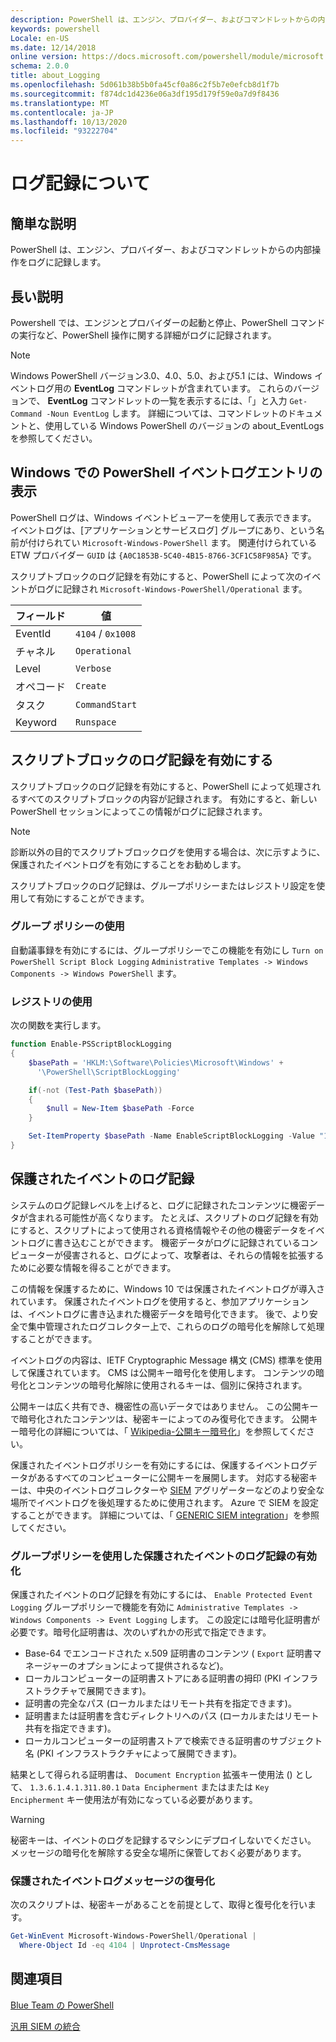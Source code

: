 ```yaml
---
description: PowerShell は、エンジン、プロバイダー、およびコマンドレットからの内部操作をログに記録します。
keywords: powershell
Locale: en-US
ms.date: 12/14/2018
online version: https://docs.microsoft.com/powershell/module/microsoft.powershell.core/about/about_logging?view=powershell-5.1&WT.mc_id=ps-gethelp
schema: 2.0.0
title: about_Logging
ms.openlocfilehash: 5d061b38b5b0fa45cf0a86c2f5b7e0efcb8d1f7b
ms.sourcegitcommit: f874dc1d4236e06a3df195d179f59e0a7d9f8436
ms.translationtype: MT
ms.contentlocale: ja-JP
ms.lasthandoff: 10/13/2020
ms.locfileid: "93222704"
---
```

# <a name="about-logging"></a>ログ記録について

## <a name="short-description"></a>簡単な説明

PowerShell は、エンジン、プロバイダー、およびコマンドレットからの内部操作をログに記録します。

## <a name="long-description"></a>長い説明

Powershell では、エンジンとプロバイダーの起動と停止、PowerShell コマンドの実行など、PowerShell 操作に関する詳細がログに記録されます。

> [!NOTE]
> Windows PowerShell バージョン3.0、4.0、5.0、および5.1 には、Windows イベントログ用の **EventLog** コマンドレットが含まれています。 これらのバージョンで、 **EventLog** コマンドレットの一覧を表示するには、「」と入力 `Get-Command -Noun EventLog` します。 詳細については、コマンドレットのドキュメントと、使用している Windows PowerShell のバージョンの about_EventLogs を参照してください。

## <a name="viewing-the-powershell-event-log-entries-on-windows"></a>Windows での PowerShell イベントログエントリの表示

PowerShell ログは、Windows イベントビューアーを使用して表示できます。 イベントログは、[アプリケーションとサービスログ] グループにあり、という名前が付けられてい `Microsoft-Windows-PowerShell` ます。 関連付けられている ETW プロバイダー `GUID` は `{A0C1853B-5C40-4B15-8766-3CF1C58F985A}` です。

スクリプトブロックのログ記録を有効にすると、PowerShell によって次のイベントがログに記録され `Microsoft-Windows-PowerShell/Operational` ます。

|フィールド| 値|
|-|-|
|EventId|`4104` / `0x1008`|
|チャネル|`Operational`|
|Level|`Verbose`|
|オペコード|`Create`|
|タスク|`CommandStart`|
|Keyword|`Runspace`|

## <a name="enabling-script-block-logging"></a>スクリプトブロックのログ記録を有効にする

スクリプトブロックのログ記録を有効にすると、PowerShell によって処理されるすべてのスクリプトブロックの内容が記録されます。 有効にすると、新しい PowerShell セッションによってこの情報がログに記録されます。

> [!NOTE]
> 診断以外の目的でスクリプトブロックログを使用する場合は、次に示すように、保護されたイベントログを有効にすることをお勧めします。

スクリプトブロックのログ記録は、グループポリシーまたはレジストリ設定を使用して有効にすることができます。

### <a name="using-group-policy"></a>グループ ポリシーの使用

自動議事録を有効にするには、グループポリシーでこの機能を有効にし `Turn on PowerShell Script Block
Logging` `Administrative Templates -> Windows
Components -> Windows PowerShell` ます。

### <a name="using-the-registry"></a>レジストリの使用

次の関数を実行します。

```powershell
function Enable-PSScriptBlockLogging
{
    $basePath = 'HKLM:\Software\Policies\Microsoft\Windows' +
      '\PowerShell\ScriptBlockLogging'

    if(-not (Test-Path $basePath))
    {
        $null = New-Item $basePath -Force
    }

    Set-ItemProperty $basePath -Name EnableScriptBlockLogging -Value "1"
}
```

## <a name="protected-event-logging"></a>保護されたイベントのログ記録

システムのログ記録レベルを上げると、ログに記録されたコンテンツに機密データが含まれる可能性が高くなります。 たとえば、スクリプトのログ記録を有効にすると、スクリプトによって使用される資格情報やその他の機密データをイベントログに書き込むことができます。 機密データがログに記録されているコンピューターが侵害されると、ログによって、攻撃者は、それらの情報を拡張するために必要な情報を得ることができます。

この情報を保護するために、Windows 10 では保護されたイベントログが導入されています。
保護されたイベントログを使用すると、参加アプリケーションは、イベントログに書き込まれた機密データを暗号化できます。 後で、より安全で集中管理されたログコレクター上で、これらのログの暗号化を解除して処理することができます。

イベントログの内容は、IETF Cryptographic Message 構文 (CMS) 標準を使用して保護されています。 CMS は公開キー暗号化を使用します。 コンテンツの暗号化とコンテンツの暗号化解除に使用されるキーは、個別に保持されます。

公開キーは広く共有でき、機密性の高いデータではありません。 この公開キーで暗号化されたコンテンツは、秘密キーによってのみ復号化できます。 公開キー暗号化の詳細については、「 [Wikipedia-公開キー暗号化](https://en.wikipedia.org/wiki/Public-key_cryptography)」を参照してください。

保護されたイベントログポリシーを有効にするには、保護するイベントログデータがあるすべてのコンピューターに公開キーを展開します。 対応する秘密キーは、中央のイベントログコレクターや [SIEM][] アグリゲーターなどのより安全な場所でイベントログを後処理するために使用されます。 Azure で SIEM を設定することができます。 詳細については、「 [GENERIC SIEM integration](/cloud-app-security/siem)」を参照してください。

### <a name="enabling-protected-event-logging-via-group-policy"></a>グループポリシーを使用した保護されたイベントのログ記録の有効化

保護されたイベントのログ記録を有効にするには、 `Enable Protected Event Logging` グループポリシーで機能を有効に `Administrative Templates -> Windows Components
-> Event Logging` します。 この設定には暗号化証明書が必要です。暗号化証明書は、次のいずれかの形式で指定できます。

- Base-64 でエンコードされた x.509 証明書のコンテンツ ( `Export` 証明書マネージャーのオプションによって提供されるなど)。
- ローカルコンピューターの証明書ストアにある証明書の拇印 (PKI インフラストラクチャで展開できます)。
- 証明書の完全なパス (ローカルまたはリモート共有を指定できます)。
- 証明書または証明書を含むディレクトリへのパス (ローカルまたはリモート共有を指定できます)。
- ローカルコンピューターの証明書ストアで検索できる証明書のサブジェクト名 (PKI インフラストラクチャによって展開できます)。

結果として得られる証明書は、 `Document Encryption` 拡張キー使用法 () として、 `1.3.6.1.4.1.311.80.1` `Data Encipherment` またはまたは `Key
Encipherment` キー使用法が有効になっている必要があります。

> [!WARNING]
> 秘密キーは、イベントのログを記録するマシンにデプロイしないでください。 メッセージの暗号化を解除する安全な場所に保管しておく必要があります。

### <a name="decrypting-protected-event-logging-messages"></a>保護されたイベントログメッセージの復号化

次のスクリプトは、秘密キーがあることを前提として、取得と復号化を行います。

```powershell
Get-WinEvent Microsoft-Windows-PowerShell/Operational |
  Where-Object Id -eq 4104 | Unprotect-CmsMessage
```

## <a name="see-also"></a>関連項目

[Blue Team の PowerShell](https://devblogs.microsoft.com/powershell/powershell-the-blue-team/)

[汎用 SIEM の統合](/cloud-app-security/siem)

<!-- link references -->
[SIEM]: https://wikipedia.org/wiki/Security_information_and_event_management
